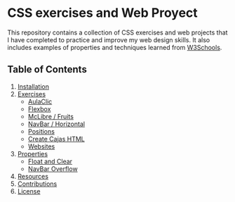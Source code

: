 # CSS exercises and Web Proyect

This repository contains a collection of CSS exercises and web projects that I have completed to practice and improve my web design skills. 
It also includes examples of properties and techniques learned from [W3Schools](https://www.w3schools.com/).

## Table of Contents

1. [Installation](#installation)
2. [Exercises](#exercises)
    - [AulaClic](#aulaclic)
    - [Flexbox](#flexbox)
    - [McLibre / Fruits](#mclibre--fruits)
    - [NavBar / Horizontal](#navbar--horizontal)
    - [Positions](#positions)
    - [Create Cajas HTML](#create-cajas-html)
    - [Websites](#websites)
3. [Properties](#properties)
    - [Float and Clear](#float-and-clear)
    - [NavBar Overflow](#navbar-overflow)
4. [Resources](#resources)
5. [Contributions](#contributions)
6. [License](#license)

